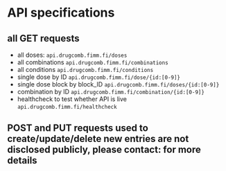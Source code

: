 # API specifications
## all GET requests
* all doses: `api.drugcomb.fimm.fi/doses`
* all combinations `api.drugcomb.fimm.fi/combinations`
* all conditions `api.drugcomb.fimm.fi/conditions`
* single dose by ID `api.drugcomb.fimm.fi/dose/{id:[0-9]}`
* single dose block by block_ID `api.drugcomb.fimm.fi/doses/{id:[0-9]}`
* combination by ID `api.drugcomb.fimm.fi/combination/{id:[0-9]}`
* healthcheck to test whether API is live `api.drugcomb.fimm.fi/healthcheck`

## POST and PUT requests used to create/update/delete new entries are not disclosed publicly, please contact: for more details
